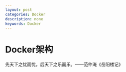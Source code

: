```yaml
---
layout: post
categories: Docker
description: none
keywords: Docker
---
```

# Docker架构

先天下之忧而忧，后天下之乐而乐。——范仲淹《岳阳楼记》

